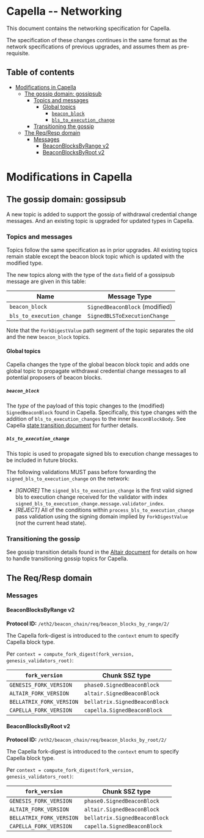 # Capella -- Networking

This document contains the networking specification for Capella.

The specification of these changes continues in the same format as the network specifications of previous upgrades, and assumes them as pre-requisite.

## Table of contents

<!-- TOC -->
<!-- START doctoc generated TOC please keep comment here to allow auto update -->
<!-- DON'T EDIT THIS SECTION, INSTEAD RE-RUN doctoc TO UPDATE -->

- [Modifications in Capella](#modifications-in-capella)
  - [The gossip domain: gossipsub](#the-gossip-domain-gossipsub)
    - [Topics and messages](#topics-and-messages)
      - [Global topics](#global-topics)
        - [`beacon_block`](#beacon_block)
        - [`bls_to_execution_change`](#bls_to_execution_change)
    - [Transitioning the gossip](#transitioning-the-gossip)
  - [The Req/Resp domain](#the-reqresp-domain)
    - [Messages](#messages)
      - [BeaconBlocksByRange v2](#beaconblocksbyrange-v2)
      - [BeaconBlocksByRoot v2](#beaconblocksbyroot-v2)

<!-- END doctoc generated TOC please keep comment here to allow auto update -->
<!-- /TOC -->


# Modifications in Capella

## The gossip domain: gossipsub

A new topic is added to support the gossip of withdrawal credential change messages. And an existing topic is upgraded for updated types in Capella.

### Topics and messages

Topics follow the same specification as in prior upgrades. All existing topics remain stable except the beacon block topic which is updated with the modified type.

The new topics along with the type of the `data` field of a gossipsub message are given in this table:

| Name | Message Type |
| - | - |
| `beacon_block` | `SignedBeaconBlock` (modified) |
| `bls_to_execution_change` | `SignedBLSToExecutionChange` |

Note that the `ForkDigestValue` path segment of the topic separates the old and the new `beacon_block` topics.

#### Global topics

Capella changes the type of the global beacon block topic and adds one global topic to propagate withdrawal credential change messages to all potential proposers of beacon blocks.

##### `beacon_block`

The *type* of the payload of this topic changes to the (modified) `SignedBeaconBlock` found in Capella.
Specifically, this type changes with the addition of `bls_to_execution_changes` to the inner `BeaconBlockBody`.
See Capella [state transition document](./beacon-chain.md#beaconblockbody) for further details.

##### `bls_to_execution_change`

This topic is used to propagate signed bls to execution change messages to be included in future blocks.

The following validations MUST pass before forwarding the `signed_bls_to_execution_change` on the network:

- _[IGNORE]_ The `signed_bls_to_execution_change` is the first valid signed bls to execution change received
  for the validator with index `signed_bls_to_execution_change.message.validator_index`.
- _[REJECT]_ All of the conditions within `process_bls_to_execution_change` pass validation
  using the signing domain implied by `ForkDigestValue` (_not_ the current head state).

### Transitioning the gossip

See gossip transition details found in the [Altair document](../altair/p2p-interface.md#transitioning-the-gossip) for
details on how to handle transitioning gossip topics for Capella.

## The Req/Resp domain

### Messages

#### BeaconBlocksByRange v2

**Protocol ID:** `/eth2/beacon_chain/req/beacon_blocks_by_range/2/`

The Capella fork-digest is introduced to the `context` enum to specify Capella block type.

Per `context = compute_fork_digest(fork_version, genesis_validators_root)`:

[0]: # (eth2spec: skip)

| `fork_version`           | Chunk SSZ type             |
| ------------------------ | -------------------------- |
| `GENESIS_FORK_VERSION`   | `phase0.SignedBeaconBlock` |
| `ALTAIR_FORK_VERSION`    | `altair.SignedBeaconBlock` |
| `BELLATRIX_FORK_VERSION` | `bellatrix.SignedBeaconBlock` |
| `CAPELLA_FORK_VERSION`   | `capella.SignedBeaconBlock` |

#### BeaconBlocksByRoot v2

**Protocol ID:** `/eth2/beacon_chain/req/beacon_blocks_by_root/2/`

The Capella fork-digest is introduced to the `context` enum to specify Capella block type.

Per `context = compute_fork_digest(fork_version, genesis_validators_root)`:

[1]: # (eth2spec: skip)

| `fork_version`           | Chunk SSZ type             |
| ------------------------ | -------------------------- |
| `GENESIS_FORK_VERSION`   | `phase0.SignedBeaconBlock` |
| `ALTAIR_FORK_VERSION`    | `altair.SignedBeaconBlock` |
| `BELLATRIX_FORK_VERSION` | `bellatrix.SignedBeaconBlock` |
| `CAPELLA_FORK_VERSION`   | `capella.SignedBeaconBlock` |

